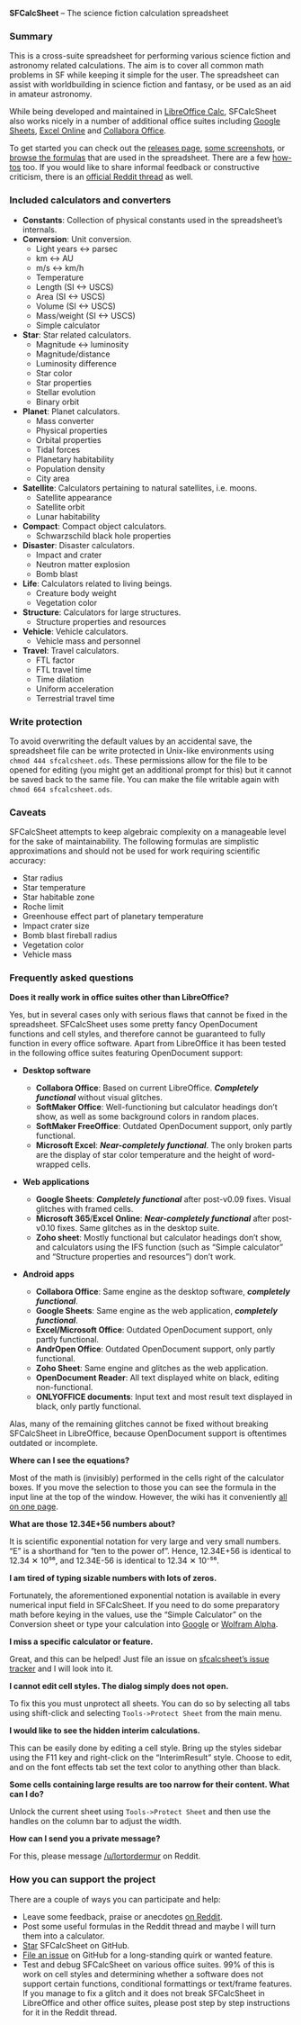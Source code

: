 **SFCalcSheet** – The science fiction calculation spreadsheet


### Summary ###

This is a cross-suite spreadsheet for performing various science fiction and astronomy related calculations. The aim is to cover all common math problems in SF while keeping it simple for the user. The spreadsheet can assist with worldbuilding in science fiction and fantasy, or be used as an aid in amateur astronomy.

While being developed and maintained in [LibreOffice Calc](https://www.libreoffice.org), SFCalcSheet also works nicely in a number of additional office suites including [Google Sheets](https://docs.google.com/spreadsheets), [Excel Online](https://www.office.com/launch/excel) and [Collabora Office](https://www.collaboraoffice.com/).

To get started you can check out the [releases page](https://github.com/lortordermur/sfcalcsheet/releases), [some screenshots](https://github.com/lortordermur/sfcalcsheet/wiki/Screenshots), or [browse the formulas](https://github.com/lortordermur/sfcalcsheet/wiki/Formulas) that are used in the spreadsheet. There are a few [how-tos](https://github.com/lortordermur/sfcalcsheet/wiki/How%E2%80%90tos) too. If you would like to share informal feedback or constructive criticism, there is an [official Reddit thread](https://www.reddit.com/r/worldbuilding/comments/iodfba/sfcalcsheet_science_fiction_calculation) as well.


### Included calculators and converters ###

* **Constants**: Collection of physical constants used in the spreadsheet’s internals.
* **Conversion**: Unit conversion.
  * Light years <-> parsec
  * km <-> AU
  * m/s <-> km/h
  * Temperature
  * Length (SI <-> USCS)
  * Area (SI <-> USCS)
  * Volume (SI <-> USCS)
  * Mass/weight (SI <-> USCS)
  * Simple calculator
* **Star**: Star related calculators.
  * Magnitude <-> luminosity
  * Magnitude/distance
  * Luminosity difference
  * Star color
  * Star properties
  * Stellar evolution
  * Binary orbit
* **Planet**: Planet calculators.
  * Mass converter
  * Physical properties
  * Orbital properties
  * Tidal forces
  * Planetary habitability
  * Population density
  * City area
* **Satellite**: Calculators pertaining to natural satellites, i.e. moons.
  * Satellite appearance
  * Satellite orbit
  * Lunar habitability
* **Compact**: Compact object calculators.
  * Schwarzschild black hole properties
* **Disaster**: Disaster calculators.
  * Impact and crater
  * Neutron matter explosion
  * Bomb blast
* **Life**: Calculators related to living beings.
  * Creature body weight
  * Vegetation color
* **Structure**: Calculators for large structures.
  * Structure properties and resources
* **Vehicle**: Vehicle calculators.
  * Vehicle mass and personnel
* **Travel**: Travel calculators.
  * FTL factor
  * FTL travel time
  * Time dilation
  * Uniform acceleration
  * Terrestrial travel time


### Write protection ###

To avoid overwriting the default values by an accidental save, the spreadsheet file can be write protected in Unix-like environments using `chmod 444 sfcalcsheet.ods`. These permissions allow for the file to be opened for editing (you might get an additional prompt for this) but it cannot be saved back to the same file. You can make the file writable again with `chmod 664 sfcalcsheet.ods`.


### Caveats ###

SFCalcSheet attempts to keep algebraic complexity on a manageable level for the sake of maintainability. The following formulas are simplistic approximations and should not be used for work requiring scientific accuracy:

* Star radius
* Star temperature
* Star habitable zone
* Roche limit
* Greenhouse effect part of planetary temperature
* Impact crater size
* Bomb blast fireball radius
* Vegetation color
* Vehicle mass


### Frequently asked questions ###

**Does it really work in office suites other than LibreOffice?**

Yes, but in several cases only with serious flaws that cannot be fixed in the spreadsheet. SFCalcSheet uses some pretty fancy OpenDocument functions and cell styles, and therefore cannot be guaranteed to fully function in every office software. Apart from LibreOffice it has been tested in the following office suites featuring OpenDocument support:

* **Desktop software**

  * **Collabora Office**: Based on current LibreOffice. ***Completely functional*** without visual glitches.
  * **SoftMaker Office**: Well-functioning but calculator headings don’t show, as well as some background colors in random places.
  * **SoftMaker FreeOffice**: Outdated OpenDocument support, only partly functional.
  * **Microsoft Excel**: ***Near-completely functional***. The only broken parts are the display of star color temperature and the height of word-wrapped cells.

* **Web applications**

  * **Google Sheets**: ***Completely functional*** after post-v0.09 fixes. Visual glitches with framed cells.
  * **Microsoft 365**/**Excel Online**: ***Near-completely functional*** after post-v0.10 fixes. Same glitches as in the desktop suite.
  * **Zoho sheet**: Mostly functional but calculator headings don’t show, and calculators using the IFS function (such as “Simple calculator” and “Structure properties and resources”) don’t work.

* **Android apps**

  * **Collabora Office**: Same engine as the desktop software, ***completely functional***.
  * **Google Sheets**: Same engine as the web application, ***completely functional***.
  * **Excel/Microsoft Office**: Outdated OpenDocument support, only partly functional.
  * **AndrOpen Office**: Outdated OpenDocument support, only partly functional.
  * **Zoho Sheet**: Same engine and glitches as the web application.
  * **OpenDocument Reader**: All text displayed white on black, editing non-functional.
  * **ONLYOFFICE documents**: Input text and most result text displayed in black, only partly functional.

Alas, many of the remaining glitches cannot be fixed without breaking SFCalcSheet in LibreOffice, because OpenDocument support is oftentimes outdated or incomplete.

**Where can I see the equations?**

Most of the math is (invisibly) performed in the cells right of the calculator boxes. If you move the selection to those you can see the formula in the input line at the top of the window. However, the wiki has it conveniently [all on one page](https://github.com/lortordermur/sfcalcsheet/wiki/Formulas).

**What are those 12.34E+56 numbers about?**

It is scientific exponential notation for very large and very small numbers. “E” is a shorthand for “ten to the power of”. Hence, 12.34E+56 is identical to 12.34 ✕ 10⁵⁶, and 12.34E-56 is identical to 12.34 ✕ 10⁻⁵⁶.

**I am tired of typing sizable numbers with lots of zeros.**

Fortunately, the aforementioned exponential notation is available in every numerical input field in SFCalcSheet. If you need to do some preparatory math before keying in the values, use the “Simple Calculator” on the Conversion sheet or type your calculation into [Google](https://www.google.com) or [Wolfram Alpha](https://www.wolframalpha.com).

**I miss a specific calculator or feature.**

Great, and this can be helped! Just file an issue on [sfcalcsheet’s issue tracker](https://github.com/lortordermur/sfcalcsheet/issues) and I will look into it.

**I cannot edit cell styles. The dialog simply does not open.**

To fix this you must unprotect all sheets. You can do so by selecting all tabs using shift-click and selecting `Tools->Protect Sheet` from the main menu.

**I would like to see the hidden interim calculations.**

This can be easily done by editing a cell style. Bring up the styles sidebar using the F11 key and right-click on the “InterimResult” style. Choose to edit, and on the font effects tab set the text color to anything other than black.

**Some cells containing large results are too narrow for their content. What can I do?**

Unlock the current sheet using `Tools->Protect Sheet` and then use the handles on the column bar to adjust the width.

**How can I send you a private message?**

For this, please message [/u/lortordermur](https://www.reddit.com/user/lortordermur) on Reddit.


### How you can support the project ###

There are a couple of ways you can participate and help:

* Leave some feedback, praise or anecdotes [on Reddit](https://www.reddit.com/r/worldbuilding/comments/iodfba/sfcalcsheet_science_fiction_calculation).
* Post some useful formulas in the Reddit thread and maybe I will turn them into a calculator.
* [Star](https://github.com/lortordermur/sfcalcsheet/stargazers) SFCalcSheet on GitHub.
* [File an issue](https://github.com/lortordermur/sfcalcsheet/issues) on GitHub for a long-standing quirk or wanted feature.
* Test and debug SFCalcSheet on various office suites. 99% of this is work on cell styles and determining whether a software does not support certain functions, conditional formattings or text/frame features. If you manage to fix a glitch and it does not break SFCalcSheet in LibreOffice and other office suites, please post step by step instructions for it in the Reddit thread.

